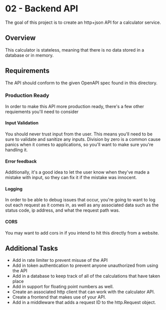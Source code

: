 # 02 - Backend API

The goal of this project is to create an http+json API for a calculator service.

## Overview

This calculator is stateless, meaning that there is no data stored in a database or in memory.

## Requirements

The API should conform to the given OpenAPI spec found in this directory.

### Production Ready

In order to make this API more production ready, there's a few other requiements you'll need to consider

#### Input Validation

You should never trust input from the user. This means you'll need to be sure to validate and sanitize any inputs. Division by zero is a common cause
panics when it comes to applications, so you'll want to make sure you're handling it.

#### Error feedback
Additionally, it's a good idea to let the user know when they've made a mistake with input, so they can fix it if the mistake was innocent.

#### Logging

In order to be able to debug issues that occur, you're going to want to log out each request as it comes in, as well as any associated data such as the status code, ip address, and what the request path was.

#### CORS

You may want to add cors in if you intend to hit this directly from a website.

## Additional Tasks

- Add in rate limiter to prevent misuse of the API
- Add in token authentication to prevent anyone unauthorized from using the API
- Add in a database to keep track of all of the calculations that have taken place
- Add in support for floating point numbers as well.
- Create an associated http client that can work with the calculator API.
- Create a frontend that makes use of your API.
- Add in a middleware that adds a request ID to the http.Request object.